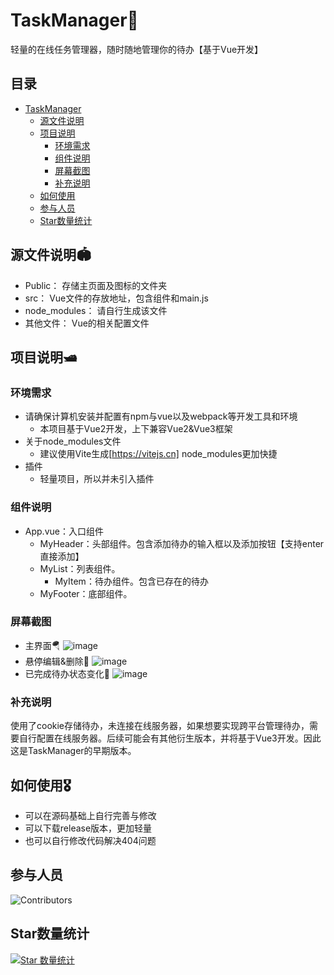 # TaskManager🍟
轻量的在线任务管理器，随时随地管理你的待办【基于Vue开发】
## 目录
- [TaskManager](#TaskManager)
  - [源文件说明](#源文件说明) 
  - [项目说明](#项目说明)
    - [环境需求](#环境需求)  
    - [组件说明](#组件说明)  
    - [屏幕截图](#屏幕截图)  
    - [补充说明](#补充说明) 
  - [如何使用](#如何使用)
  - [参与人员](#参与人员)
  - [Star数量统计](#Star数量统计)

## 源文件说明🏟️
- Public：
  存储主页面及图标的文件夹
- src：
  Vue文件的存放地址，包含组件和main.js
- node_modules：
  请自行生成该文件
- 其他文件：
  Vue的相关配置文件
  
## 项目说明🛥️
### 环境需求
- 请确保计算机安装并配置有npm与vue以及webpack等开发工具和环境
  - 本项目基于Vue2开发，上下兼容Vue2&Vue3框架
- 关于node_modules文件
  - 建议使用Vite生成[https://vitejs.cn] node_modules更加快捷
- 插件
  - 轻量项目，所以并未引入插件 
### 组件说明
  - App.vue：入口组件
    - MyHeader：头部组件。包含添加待办的输入框以及添加按钮【支持enter直接添加】
    - MyList：列表组件。
      - MyItem：待办组件。包含已存在的待办
    - MyFooter：底部组件。
 ### 屏幕截图
 - 主界面🪂
![image](https://user-images.githubusercontent.com/66202597/169225414-52b7ecf2-101b-4b54-87ea-0fa584a8d64a.png)
- 悬停编辑&删除🍧
![image](https://user-images.githubusercontent.com/66202597/169225360-5e98e07c-1932-46f8-93ff-c6ba4b90eff8.png)
- 已完成待办状态变化🎉
 ![image](https://user-images.githubusercontent.com/66202597/169225502-0d0f99d2-cd92-4309-a987-27b7e2936d8f.png)
### 补充说明
使用了cookie存储待办，未连接在线服务器，如果想要实现跨平台管理待办，需要自行配置在线服务器。后续可能会有其他衍生版本，并将基于Vue3开发。因此这是TaskManager的早期版本。

## 如何使用🎖️
- 可以在源码基础上自行完善与修改
- 可以下载release版本，更加轻量
- 也可以自行修改代码解决404问题

## 参与人员
![Contributors](https://contrib.rocks/image?repo=iSliverFox/TaskManager)

## Star数量统计
[![Star 数量统计](https://starchart.cc/iSliverFox/TaskManager.svg)](https://starchart.cc/iSliverFox/TaskManager "Star 数量统计")
